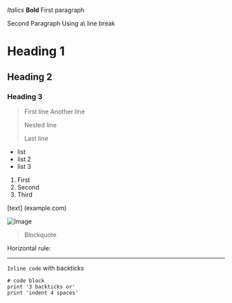 *Italics* 
**Bold**
First paragraph 

Second Paragraph 
Using a\ line break

# Heading 1
## Heading 2
### Heading 3

> First line
> Another line
>
> Nested line
>
> Last line

* list
* list 2
* list 3

1. First
2. Second
3. Third

[text] (example.com)

![Image](http://url/a.png)

> Blockquote

Horizontal rule:

---

`Inline code` with backticks

```
# code block
print '3 backticks or'
print 'indent 4 spaces'
```

